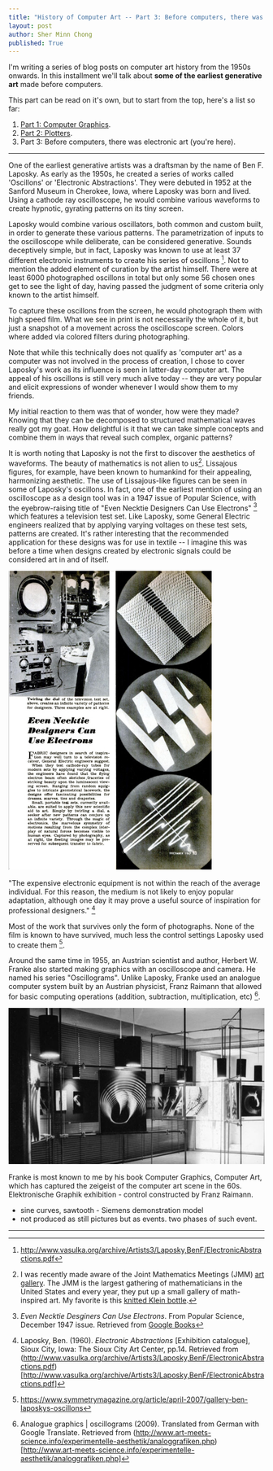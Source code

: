 ```yaml
---
title: "History of Computer Art -- Part 3: Before computers, there was electronic art"
layout: post
author: Sher Minn Chong
published: True
---
```


I'm writing a series of blog posts on computer art history from the 1950s onwards. In this installment we'll talk about __some of the earliest generative art__ made before computers.

This part can be read on it's own, but to start from the top, here's a list so far:
1. [Part 1: Computer Graphics](/2019/01/07/computer-art-history-part-1.html).
2. [Part 2: Plotters](/2019/01/07/computer-art-history-part-2.html).
2. Part 3: Before computers, there was electronic art (you're here).

---

One of the earliest generative artists was a draftsman by the name of Ben F. Laposky. As early as the 1950s, he created a series of works called 'Oscillons' or 'Electronic Abstractions'. They were debuted in 1952 at the Sanford Museum in Cherokee, Iowa, where Laposky was born and lived. Using a cathode ray oscilloscope, he would combine various waveforms to create hypnotic, gyrating patterns on its tiny screen.

Laposky would combine various oscillators, both common and custom built, in order to generate these various patterns. The parametrization of inputs to the oscilloscope while deliberate, can be considered generative. Sounds deceptively simple, but in fact, Laposky was known to use at least 37 different electronic instruments to create his series of oscillons [^2]. Not to mention the added element of curation by the artist himself. There were at least 6000 photographed oscillons in total but only some 56 chosen ones get to see the light of day, having passed the judgment of some criteria only known to the artist himself.

To capture these oscillons from the screen, he would photograph them with high speed film. What we see in print is not necessarily the whole of it, but just a snapshot of a movement across the oscilloscope screen. Colors where added via colored filters during photographing.

Note that while this technically does not qualify as 'computer art' as a computer was not involved in the process of creation, I chose to cover Laposky's work as its influence is seen in latter-day computer art. The appeal of his oscillons is still very much alive today -- they are very popular and elicit expressions of wonder whenever I would show them to my friends.

My initial reaction to them was that of wonder, how were they made? Knowing that they can be decomposed to structured mathematical waves really got my goat. How delightful is it that we can take simple concepts and combine them in ways that reveal such complex, organic patterns?

It is worth noting that Laposky is not the first to discover the aesthetics of waveforms. The beauty of mathematics is not alien to us[^3]. Lissajous figures, for example, have been known to humankind for their appealing, harmonizing aesthetic. The use of Lissajous-like figures can be seen in some of Laposky's oscillons. In fact, one of the earliest mention of using an oscilloscope as a design tool was in a 1947 issue of Popular Science, with the eyebrow-raising title of "Even Necktie Designers Can Use Electrons" [^5] which features a television test set. Like Laposky, some General Electric engineers realized that by applying varying voltages on these test sets, patterns are created. It's rather interesting that the recommended application for these designs was for use in textile -- I imagine this was before a time when designs created by electronic signals could be considered art in and of itself.

<img src="/assets/images/compart-history/laposky/necktie-electrons.jpg" alt="Even Necktie Designers Can Use Electrons article" width="400" class=""/>

"The expensive electronic equipment is not within the reach of the average individual. For this reason, the medium is not likely to enjoy popular adaptation, although one day it may prove a useful source of inspiration for professional designers." [^4]

Most of the work that survives only the form of photographs. None of the film is known to have survived, much less the control settings Laposky used to create them [^1].

Around the same time in 1955, an Austrian scientist and author, Herbert W. Franke also started making graphics with an oscilloscope and camera. He named his series "Oscillograms". Unlike Laposky, Franke used an analogue computer system built by an Austrian physicist, Franz Raimann that allowed for basic computing operations (addition, subtraction, multiplication, etc) [^6].

<img src="/assets/images/compart-history/franke/ausstellung-experimentelle-aesthetik.jpg" alt="Photograph of gallery of Experimentelle Ästhetik" width="600" class=""/>

Franke is most known to me by his book Computer Graphics, Computer Art, which has captured the zeigeist of the computer art scene in the 60s. Elektronische Graphik exhibition - control constructed by Franz Raimann.
- sine curves, sawtooth - Siemens demonstration model
- not produced as still pictures but as events. two phases of such event.


---

[^1]: https://www.symmetrymagazine.org/article/april-2007/gallery-ben-laposkys-oscillons
[^2]: http://www.vasulka.org/archive/Artists3/Laposky,BenF/ElectronicAbstractions.pdf
[^4]: Laposky, Ben. (1960). _Electronic Abstractions_ [Exhibition catalogue], Sioux City, Iowa: The Sioux City Art Center, pp.14. Retrieved from (http://www.vasulka.org/archive/Artists3/Laposky,BenF/ElectronicAbstractions.pdf)[http://www.vasulka.org/archive/Artists3/Laposky,BenF/ElectronicAbstractions.pdf]
[^3]: I was recently made aware of the Joint Mathematics Meetings (JMM) [art gallery](http://gallery.bridgesmathart.org/exhibitions/2019-joint-mathematics-meetings). The JMM is the largest gathering of mathematicians in the United States and every year, they put up a small gallery of math-inspired art. My favorite is this [knitted Klein bottle](http://gallery.bridgesmathart.org/exhibitions/2019-joint-mathematics-meetings/smbelcas).
[^5]: _Even Necktie Desginers Can Use Electrons_. From Popular Science, December 1947 issue. Retrieved from [Google Books](https://books.google.com/books?id=iCQDAAAAMBAJ&pg=PA115&lpg=PA115&dq=even+necktie+designers+can+use+electrons&source=bl&ots=9gIKPfIdoC&sig=ACfU3U2koTo4_m-PYYLBixwr996FR8Qtfg&hl=en&sa=X&ved=2ahUKEwi8-buwxYfhAhUKT98KHaQmDL8Q6AEwD3oECAkQAQ#v=onepage&q=even%20necktie%20designers%20can%20use%20electrons&f=false)
[^6]: Analogue graphics | oscillograms (2009). Translated from German with Google Translate. Retrieved from (http://www.art-meets-science.info/experimentelle-aesthetik/analoggrafiken.php)[http://www.art-meets-science.info/experimentelle-aesthetik/analoggrafiken.php]
[^7]: The fiftieth Anniversary of an Exhibition
 (2009). Retrieved from (http://www.art-meets-science.info/summary.php)[http://www.art-meets-science.info/summary.php]

